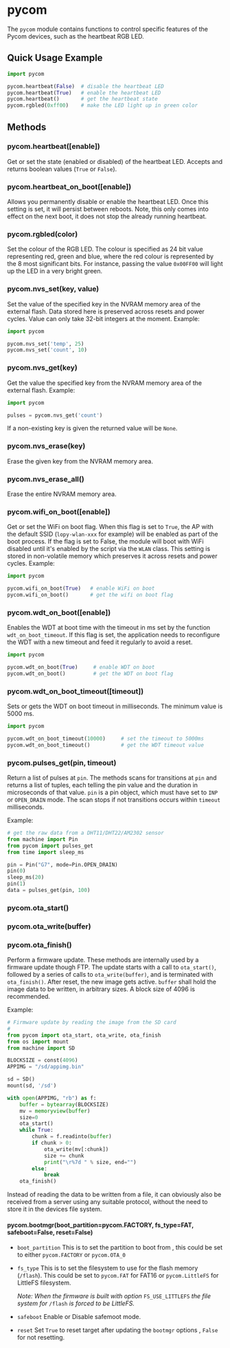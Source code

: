 # pycom

The `pycom` module contains functions to control specific features of the Pycom devices, such as the heartbeat RGB LED.

## Quick Usage Example

```python
import pycom

pycom.heartbeat(False)  # disable the heartbeat LED
pycom.heartbeat(True)   # enable the heartbeat LED
pycom.heartbeat()       # get the heartbeat state
pycom.rgbled(0xff00)    # make the LED light up in green color
```

## Methods

### pycom.heartbeat\(\[enable\]\)

Get or set the state \(enabled or disabled\) of the heartbeat LED. Accepts and returns boolean values \(`True` or `False`\).

### pycom.heartbeat\_on\_boot\(\[enable\]\)

Allows you permanently disable or enable the heartbeat LED. Once this setting is set, it will persist between reboots. Note, this only comes into effect on the next boot, it does not stop the already running heartbeat.

### pycom.rgbled\(color\)

Set the colour of the RGB LED. The colour is specified as 24 bit value representing red, green and blue, where the red colour is represented by the 8 most significant bits. For instance, passing the value `0x00FF00` will light up the LED in a very bright green.

### pycom.nvs\_set\(key, value\)

Set the value of the specified key in the NVRAM memory area of the external flash. Data stored here is preserved across resets and power cycles. Value can only take 32-bit integers at the moment. Example:

```python
import pycom

pycom.nvs_set('temp', 25)
pycom.nvs_set('count', 10)
```

### pycom.nvs\_get\(key\)

Get the value the specified key from the NVRAM memory area of the external flash. Example:

```python
import pycom

pulses = pycom.nvs_get('count')
```

If a non-existing key is given the returned value will be `None`.

### pycom.nvs\_erase\(key\)

Erase the given key from the NVRAM memory area.

### pycom.nvs\_erase\_all\(\)

Erase the entire NVRAM memory area.

### pycom.wifi\_on\_boot\(\[enable\]\)

Get or set the WiFi on boot flag. When this flag is set to `True`, the AP with the default SSID \(`lopy-wlan-xxx` for example\) will be enabled as part of the boot process. If the flag is set to False, the module will boot with WiFi disabled until it's enabled by the script via the `WLAN` class. This setting is stored in non-volatile memory which preserves it across resets and power cycles. Example:

```python
import pycom

pycom.wifi_on_boot(True)   # enable WiFi on boot
pycom.wifi_on_boot()       # get the wifi on boot flag
```

### pycom.wdt\_on\_boot\(\[enable\]\)

Enables the WDT at boot time with the timeout in ms set by the function `wdt_on_boot_timeout`. If this flag is set, the application needs to reconfigure the WDT with a new timeout and feed it regularly to avoid a reset.

```python
import pycom

pycom.wdt_on_boot(True)     # enable WDT on boot
pycom.wdt_on_boot()         # get the WDT on boot flag
```

### pycom.wdt\_on\_boot\_timeout\(\[timeout\]\)

Sets or gets the WDT on boot timeout in milliseconds. The minimum value is 5000 ms.

```python
import pycom

pycom.wdt_on_boot_timeout(10000)     # set the timeout to 5000ms
pycom.wdt_on_boot_timeout()          # get the WDT timeout value
```

### pycom.pulses\_get\(pin, timeout\)

Return a list of pulses at `pin`. The methods scans for transitions at `pin` and returns a list of tuples, each telling the pin value and the duration in microseconds of that value. `pin` is a pin object, which must have set to `INP` or `OPEN_DRAIN` mode. The scan stops if not transitions occurs within `timeout` milliseconds.

Example:

```python
# get the raw data from a DHT11/DHT22/AM2302 sensor
from machine import Pin
from pycom import pulses_get
from time import sleep_ms

pin = Pin("G7", mode=Pin.OPEN_DRAIN)
pin(0)
sleep_ms(20)
pin(1)
data = pulses_get(pin, 100)
```

### pycom.ota\_start\(\)

### pycom.ota\_write\(buffer\)

### pycom.ota\_finish\(\)

Perform a firmware update. These methods are internally used by a firmware update though FTP. The update starts with a call to `ota_start()`, followed by a series of calls to `ota_write(buffer)`, and is terminated with `ota_finish()`. After reset, the new image gets active. `buffer` shall hold the image data to be written, in arbitrary sizes. A block size of 4096 is recommended.

Example:

```python
# Firmware update by reading the image from the SD card
#
from pycom import ota_start, ota_write, ota_finish
from os import mount
from machine import SD

BLOCKSIZE = const(4096)
APPIMG = "/sd/appimg.bin"

sd = SD()
mount(sd, '/sd')

with open(APPIMG, "rb") as f:
    buffer = bytearray(BLOCKSIZE)
    mv = memoryview(buffer)
    size=0
    ota_start()
    while True:
        chunk = f.readinto(buffer)
        if chunk > 0:
            ota_write(mv[:chunk])
            size += chunk
            print("\r%7d " % size, end="")
        else:
            break
    ota_finish()
```

Instead of reading the data to be written from a file, it can obviously also be received from a server using any suitable protocol, without the need to store it in the devices file system.

#### pycom.bootmgr\(boot\_partition=pycom.FACTORY, fs\_type=FAT, safeboot=False, reset=False\)

* `boot_partition` This is to set the partition to boot from , this could be set to either `pycom.FACTORY` or `pycom.OTA_0`
* `fs_type` This is to set the filesystem to use for the flash memory \(`/flash`\). This could be set to `pycom.FAT` for FAT16 or `pycom.LittleFS` for LittleFS filesystem.

  _Note: When the firmware is built with option_ `FS_USE_LITTLEFS` _the file system for_ `/flash` _is forced to be LittleFS._

* `safeboot` Enable or Disable safemoot mode.
* `reset` Set `True` to reset target after updating the `bootmgr` options , `False` for not resetting.

